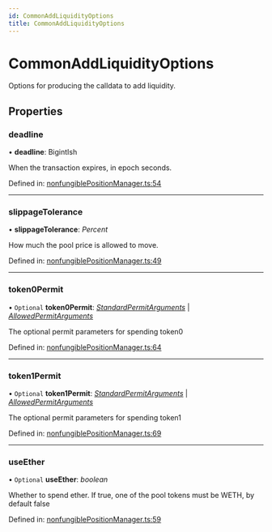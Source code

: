 ```yaml
---
id: CommonAddLiquidityOptions
title: CommonAddLiquidityOptions
---
```


# CommonAddLiquidityOptions

Options for producing the calldata to add liquidity.

## Properties

### deadline

• **deadline**: BigintIsh

When the transaction expires, in epoch seconds.

Defined in: [nonfungiblePositionManager.ts:54](https://github.com/Uniswap/uniswap-v3-sdk/blob/aeb1b09/src/nonfungiblePositionManager.ts#L54)

___

### slippageTolerance

• **slippageTolerance**: *Percent*

How much the pool price is allowed to move.

Defined in: [nonfungiblePositionManager.ts:49](https://github.com/Uniswap/uniswap-v3-sdk/blob/aeb1b09/src/nonfungiblePositionManager.ts#L49)

___

### token0Permit

• `Optional` **token0Permit**: [*StandardPermitArguments*](selfpermit.standardpermitarguments.md) \| [*AllowedPermitArguments*](selfpermit.allowedpermitarguments.md)

The optional permit parameters for spending token0

Defined in: [nonfungiblePositionManager.ts:64](https://github.com/Uniswap/uniswap-v3-sdk/blob/aeb1b09/src/nonfungiblePositionManager.ts#L64)

___

### token1Permit

• `Optional` **token1Permit**: [*StandardPermitArguments*](selfpermit.standardpermitarguments.md) \| [*AllowedPermitArguments*](selfpermit.allowedpermitarguments.md)

The optional permit parameters for spending token1

Defined in: [nonfungiblePositionManager.ts:69](https://github.com/Uniswap/uniswap-v3-sdk/blob/aeb1b09/src/nonfungiblePositionManager.ts#L69)

___

### useEther

• `Optional` **useEther**: *boolean*

Whether to spend ether. If true, one of the pool tokens must be WETH, by default false

Defined in: [nonfungiblePositionManager.ts:59](https://github.com/Uniswap/uniswap-v3-sdk/blob/aeb1b09/src/nonfungiblePositionManager.ts#L59)
